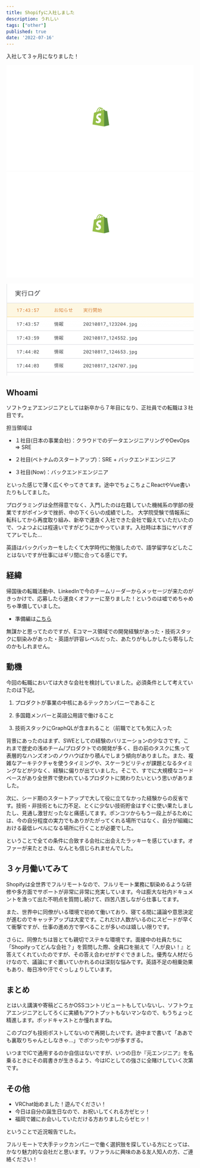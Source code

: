 ```yaml
---
title: Shopifyに入社しました
description: うれしい
tags: ["other"]
published: true
date: '2022-07-16'
---
```


入社して３ヶ月になりました！

[![Logo](../src/images/shopify-logo.gif)](../src/images/shopify-logo.gif)
[![](../src/images/shopify-logo.gif)](../src/images/shopify-logo.gif)

[![](../src/images/gas-log.png)](../src/images/gas-log.png)

## Whoami

ソフトウェアエンジニアとしては新卒から７年目になり、正社員での転職は３社目です。

担当領域は

- １社目(日本の事業会社)：クラウドでのデータエンジニアリングやDevOps => SRE

- ２社目(ベトナムのスタートアップ)：SRE + バックエンドエンジニア

- ３社目(Now)：バックエンドエンジニア

といった感じで薄く広くやってきてます。途中でちょこちょこReactやVue書いたりもしてました。

プログラミングは全然得意でなく、入門したのは在籍していた機械系の学部の授業ですがポインタで挫折、中の下くらいの成績でした。
大学院受験で情報系に転科してから再度取り組み、新卒で運良く入社できた会社で鍛えていただいたので、つよつよには程遠いですがどうにかやっています。入社時は本当にヤバすぎてアレでした…

英語はバックパッカーをしたくて大学時代に勉強したので、語学留学などしたことはないですが仕事にはギリ間に合ってる感じです。

## 経緯

帰国後の転職活動中、LinkedInで今のチームリーダーからメッセージが来たのがきっかけで、応募したら運良くオファーに至りました！というのは嘘でめちゃめちゃ準備していました。
- 準備編は[こちら](https://techeten.xyz/big-tech-job-huntings/)

無謀かと思ってたのですが、Eコマース領域での開発経験があった・技術スタックに馴染みがあった・英語が許容レベルだった、あたりがもしかしたら寄与したのかもしれません。

## 動機

今回の転職においては大きな会社を検討していました。必須条件として考えていたのは下記。

1. プロダクトが事業の中核にあるテックカンパニーであること

1. 多国籍メンバーと英語公用語で働けること

1. 技術スタックにGraphQLが含まれること（前職でとても気に入った

背景にあったのはまず、SWEとしての経験のバリエーションの少なさです。これまで歴史の浅めチーム/プロダクトでの開発が多く、目の前のタスクに焦って表層的なハンズオンのノウハウばかり積んでしまう傾向がありました。また、複雑なアーキテクチャを使うタイミングや、スケーラビリティが課題となるタイミングなどが少なく、経験に偏りが出ていました。そこで、すでに大規模なコードベースがあり全世界で使われているプロダクトに関わりたいという思いがありました。

次に、シード期のスタートアップで大して役に立てなかった経験からの反省です。技術・非技術ともに力不足、とくに少ない技術貯金はすぐに使い果たしましたし、見通し激甘だったなと痛感してます。ポンコツからもう一段上がるためには、今の自分程度の実力でもありがたがってくれる場所ではなく、自分が組織における最低レベルになる場所に行くことが必要でした。

ということで全ての条件に合致する会社に出会えたラッキーを感じています。オファーが来たときは、なんとも信じられませんでした。

## ３ヶ月働いてみて

Shopifyは全世界でフルリモートなので、フルリモート業務に馴染めるような研修や多方面でサポートが非常に非常に充実しています。今は膨大な社内ドキュメントを漁って出た不明点を質問し続けて、四苦八苦しながら仕事してます。

また、世界中に同僚がいる環境で初めて働いており、寝てる間に議論や意思決定が進むのでキャッチアップは大変です。これだけ人数がいるのにスピードが早くて衝撃ですが、仕事の進め方で学べることが多いのは嬉しい限りです。

さらに、同僚たちは皆とても親切でステキな環境です。面接中の社員たちに「Shopifyってどんな会社？」を質問した際、全員口を揃えて『人が良い！』と答えてくれていたのですが、その答え合わせがすぐできました。優秀な人材だらけなので、議論にすぐ置いていかれるのは深刻な悩みです。英語不足の相乗効果もあり、毎日冷や汗でぐっしょりしています。

## まとめ

とはいえ講演や寄稿どころかOSSコントリビュートもしていないし、ソフトウェアエンジニアとしてろくに実績もアウトプットもないマンなので、もうちょっと精進します。ポッドキャストとか憧れますね。

このブログも技術ポストしてないので再開したいです。途中まで書いて「ああでも裏取りちゃんとしなきゃ…」でボツったやつが多すぎる。

いつまでICで通用するのか自信はないですが、いつの日か『元エンジニア』を名乗るときにその肩書きが生きるよう、今はICとしての強さに全賭けしていく次第です。


## その他

- VRChat始めました！遊んでください！
- 今日は自分の誕生日なので、お祝いしてくれる方ゼヒッ！
- 福岡で雑にお会いしていただける方おりましたらゼヒッ！

ということで近況報告でした。

フルリモートで大手テックカンパニーで働く選択肢を探している方にとっては、かなり魅力的な会社だと思います。リファラルに興味のある友人知人の方、ご連絡ください！
